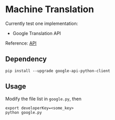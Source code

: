 # Machine Translation

Currently test one implementation:

- Google Translation API

Reference: [API](https://developers.google.com/api-client-library/python/apis/translate/v2)

## Dependency

```
pip install --upgrade google-api-python-client
```

## Usage

Modify the file list in `google.py`, then

```
export developerKey=<some_key>
python google.py
```

